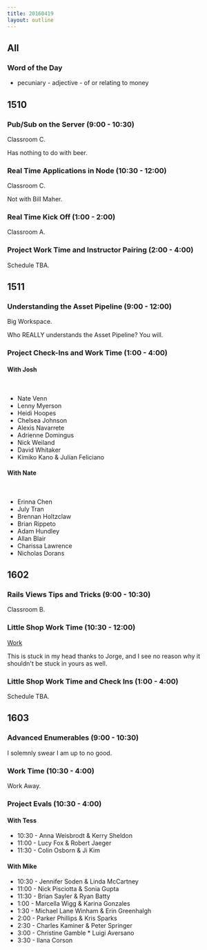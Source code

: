 ```yaml
---
title: 20160419
layout: outline
---
```


## All

### Word of the Day
* pecuniary - adjective - of or relating to money


## 1510

### Pub/Sub on the Server (9:00 - 10:30)

Classroom C.

Has nothing to do with beer.

### Real Time Applications in Node (10:30 - 12:00)

Classroom C.

Not with Bill Maher.


### Real Time Kick Off (1:00 - 2:00)

Classroom A.

### Project Work Time and Instructor Pairing (2:00 - 4:00)

Schedule TBA.


## 1511

### Understanding the Asset Pipeline (9:00 - 12:00)

Big Workspace.

Who REALLY understands the Asset Pipeline? You will.

### Project Check-Ins and Work Time (1:00 - 4:00)

#### With Josh
​
- Nate Venn
- Lenny Myerson
- Heidi Hoopes
- Chelsea Johnson
- Alexis Navarrete
- Adrienne Domingus
- Nick Weiland
- David Whitaker
- Kimiko Kano & Julian Feliciano
​
#### With Nate
​
- Erinna Chen
- July Tran
- Brennan Holtzclaw
- Brian Rippeto
- Adam Hundley
- Allan Blair
- Charissa Lawrence
- Nicholas Dorans


## 1602

### Rails Views Tips and Tricks (9:00 - 10:30)

Classroom B.

### Little Shop Work Time (10:30 - 12:00)

[Work](https://www.youtube.com/watch?v=uxpDa-c-4Mc)

This is stuck in my head thanks to Jorge, and I see no reason why it shouldn't
be stuck in yours as well.

### Little Shop Work Time and Check Ins (1:00 - 4:00)

Schedule TBA.


## 1603

### Advanced Enumerables (9:00 - 10:30)

I solemnly swear I am up to no good.

### Work Time (10:30 - 4:00)

Work Away.

### Project Evals (10:30 - 4:00)

#### With Tess
* 10:30 - Anna Weisbrodt & Kerry Sheldon
* 11:00 - Lucy Fox & Robert Jaeger
* 11:30 - Colin Osborn & Ji Kim

#### With Mike
* 10:30 - Jennifer Soden & Linda McCartney
* 11:00 - Nick Pisciotta & Sonia Gupta
* 11:30 - Brian Sayler & Ryan Batty
* 1:00 - Marcella Wigg & Karina Gonzales
* 1:30 - Michael Lane Winham & Erin Greenhalgh
* 2:00 - Parker Phillips & Kris Sparks
* 2:30 - Charles Kaminer & Peter Springer
* 3:00 - Christine Gamble * Luigi Aversano
* 3:30 - Ilana Corson
